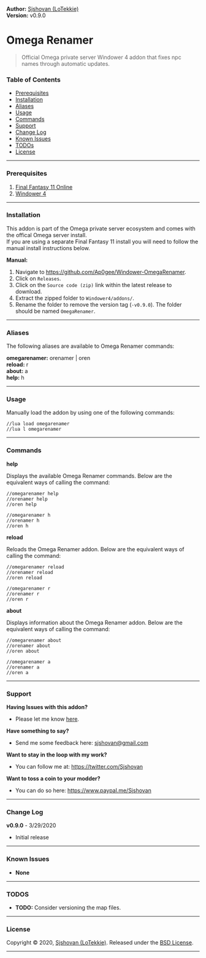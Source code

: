 **Author:** [Sjshovan (LoTekkie)](https://github.com/Ap0gee)  
**Version:** v0.9.0  


# Omega Renamer

> Official Omega private server Windower 4 addon that fixes npc names through automatic updates.


### Table of Contents

- [Prerequisites](#prerequisites)
- [Installation](#installation)
- [Aliases](#aliases)
- [Usage](#usage)
- [Commands](#commands)
- [Support](#support)
- [Change Log](#change-log)
- [Known Issues](#known-issues)
- [TODOs](#todos)
- [License](#license)

___
### Prerequisites
1. [Final Fantasy 11 Online](http://www.playonline.com/ff11us/index.shtml)
2. [Windower 4](http://windower.net/)

___
### Installation

This addon is part of the Omega private server ecosystem and comes with the offical Omega server install.   
If you are using a separate Final Fantasy 11 install you will need to follow the manual install instructions below.

**Manual:**
1. Navigate to <https://github.com/Ap0gee/Windower-OmegaRenamer>.
2. Click on `Releases`. 
3. Click on the `Source code (zip)` link within the latest release to download.
4. Extract the zipped folder to `Windower4/addons/`.
5. Rename the folder to remove the version tag (`-v0.9.0`). The folder should be named `OmegaRenamer`.

___
### Aliases
The following aliases are available to Omega Renamer commands:    

**omegarenamer:** orenamer | oren   
**reload:** r  
**about:** a  
**help:** h   

___
### Usage

Manually load the addon by using one of the following commands:
    
    //lua load omegarenamer 
    //lua l omegarenamer

___    
### Commands 

**help**

Displays the available Omega Renamer commands. Below are the equivalent ways of calling the command:

    //omegarenamer help
    //orenamer help
    //oren help
    
    //omegarenamer h
    //orenamer h
    //oren h

**reload**

Reloads the Omega Renamer addon. Below are the equivalent ways of calling the command:
    
    //omegarenamer reload
    //orenamer reload
    //oren reload
    
    //omegarenamer r
    //orenamer r
    //oren r
    
**about**

Displays information about the Omega Renamer addon. Below are the equivalent ways of calling the command:
    
    //omegarenamer about
    //orenamer about
    //oren about
    
    //omegarenamer a
    //orenamer a
    //oren a

___
### Support
**Having Issues with this addon?**
* Please let me know [here](https://github.com/Ap0gee/Windower-OmegaRenamer/issues/new).
  
**Have something to say?**
* Send me some feedback here: <sjshovan@gmail.com>

**Want to stay in the loop with my work?**
* You can follow me at: <https://twitter.com/Sjshovan>

**Want to toss a coin to your modder?**
* You can do so here: <https://www.paypal.me/Sjshovan>  

___
### Change Log

**v0.9.0** - 3/29/2020
- Initial release

___
### Known Issues

- **None** 
___    
### TODOS

- **TODO:** Consider versioning the map files.
___

### License

Copyright © 2020, [Sjshovan (LoTekkie)](https://github.com/Ap0gee).
Released under the [BSD License](LICENSE).

***